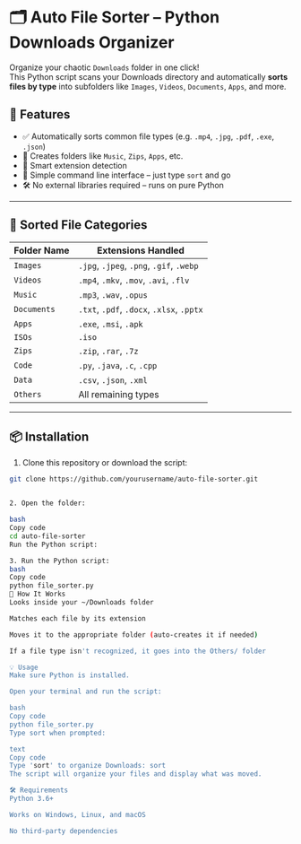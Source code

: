 # 🗂️ Auto File Sorter – Python Downloads Organizer

Organize your chaotic `Downloads` folder in one click!  
This Python script scans your Downloads directory and automatically **sorts files by type** into subfolders like `Images`, `Videos`, `Documents`, `Apps`, and more.

## 🚀 Features

- ✅ Automatically sorts common file types (e.g. `.mp4`, `.jpg`, `.pdf`, `.exe`, `.json`)
- 📂 Creates folders like `Music`, `Zips`, `Apps`, etc.
- 🧠 Smart extension detection
- 🧪 Simple command line interface – just type `sort` and go
- 🛠️ No external libraries required – runs on pure Python

---

## 📁 Sorted File Categories

| Folder Name | Extensions Handled |
|-------------|--------------------|
| `Images`    | `.jpg`, `.jpeg`, `.png`, `.gif`, `.webp` |
| `Videos`    | `.mp4`, `.mkv`, `.mov`, `.avi`, `.flv` |
| `Music`     | `.mp3`, `.wav`, `.opus` |
| `Documents` | `.txt`, `.pdf`, `.docx`, `.xlsx`, `.pptx` |
| `Apps`      | `.exe`, `.msi`, `.apk` |
| `ISOs`      | `.iso` |
| `Zips`      | `.zip`, `.rar`, `.7z` |
| `Code`      | `.py`, `.java`, `.c`, `.cpp` |
| `Data`      | `.csv`, `.json`, `.xml` |
| `Others`    | All remaining types |

---

## 📦 Installation

1. Clone this repository or download the script:

```bash
git clone https://github.com/yourusername/auto-file-sorter.git


2. Open the folder:

bash
Copy code
cd auto-file-sorter
Run the Python script:

3. Run the Python script:
bash
Copy code
python file_sorter.py
🧠 How It Works
Looks inside your ~/Downloads folder

Matches each file by its extension

Moves it to the appropriate folder (auto-creates it if needed)

If a file type isn't recognized, it goes into the Others/ folder

💡 Usage
Make sure Python is installed.

Open your terminal and run the script:

bash
Copy code
python file_sorter.py
Type sort when prompted:

text
Copy code
Type 'sort' to organize Downloads: sort
The script will organize your files and display what was moved.

🛠️ Requirements
Python 3.6+

Works on Windows, Linux, and macOS

No third-party dependencies

